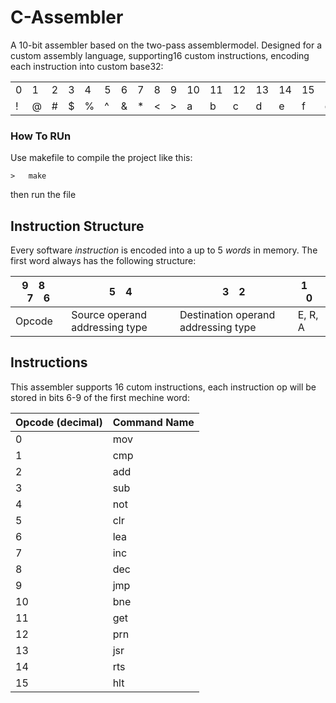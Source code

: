 # C-Assembler
A 10-bit assembler based on the two-pass assemblermodel. Designed for a custom assembly language, supporting16 custom instructions, encoding each instruction into custom base32:


|   |   |   |   |   |   |   |   |   |   |    |    |    |    |    |    |    |    |    |    |    |    |    |    |    |    |    |    |    |    |    |    |
|---|---|---|---|---|---|---|---|---|---|----|----|----|----|----|----|----|----|----|----|----|----|----|----|----|----|----|----|----|----|----|----|
| 0 | 1 | 2 | 3 | 4 | 5 | 6 | 7 | 8 | 9 | 10 | 11 | 12 | 13 | 14 | 15 | 16 | 17 | 18 | 19 | 20 | 21 | 22 | 23 | 24 | 25 | 26 | 27 | 28 | 29 | 30 | 31 |
| ! | @ | # | $ | % | ^ | & | * | < | > | a  | b  | c  | d  | e  | f  | g  | h  | i  | j  | k  | l  | m  | n  | o  | p  | q  | r  | s  | t  | u  | v  |




### How To RUn

Use makefile to compile the project like this:
```
>   make
```
then run the file


## Instruction Structure
Every software *instruction* is encoded into a up to 5 *words* in memory. The first word always has the following structure:

|  9&emsp;8&emsp;7&emsp;6  |  5&emsp;4  |  3&emsp;2  |  1&emsp;0  |
| ------------------------ | ---------- | ---------- | ---------- |
|          Opcode          | Source operand addressing type | Destination operand addressing type | E, R, A



## Instructions
This assembler supports 16 cutom instructions, each instruction op will be stored in bits 6-9 of the first mechine word:

| Opcode (decimal) | Command Name |
| ---------------- | ------------ |
|	0	|	mov	|
|	1	|	cmp	|
|	2	|	add	|
|	3	|	sub	|
|	4	|	not	|
|	5	|	clr	|
|	6	|	lea	|
|	7	|	inc	|
|	8	|	dec	|
|	9	|	jmp	|
|	10	|	bne	|
|	11	|	get	|
|	12	|	prn	|
|	13	|	jsr	|
|	14	|	rts	|
|	15	|	hlt	|

